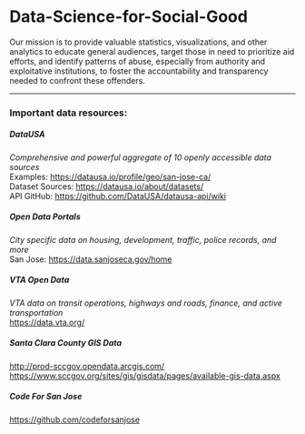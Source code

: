 # Data-Science-for-Social-Good

Our mission is to provide valuable statistics, visualizations, and other analytics to educate general audiences, target those in need to prioritize aid efforts, and identify patterns of abuse, especially from authority and exploitative institutions, to foster the accountability and transparency needed to confront these offenders.

---

### Important data resources:

##### DataUSA
_Comprehensive and powerful aggregate of 10 openly accessible data sources_  
Examples: https://datausa.io/profile/geo/san-jose-ca/  
Dataset Sources: https://datausa.io/about/datasets/  
API GitHub: https://github.com/DataUSA/datausa-api/wiki  

##### Open Data Portals
_City specific data on housing, development, traffic, police records, and more_  
San Jose: https://data.sanjoseca.gov/home

##### VTA Open Data
_VTA data on transit operations, highways and roads, finance, and active transportation_  
https://data.vta.org/

##### Santa Clara County GIS Data
http://prod-sccgov.opendata.arcgis.com/  
https://www.sccgov.org/sites/gis/gisdata/pages/available-gis-data.aspx

##### Code For San Jose
https://github.com/codeforsanjose
